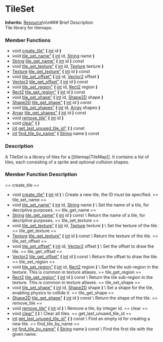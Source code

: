 #  TileSet  
**Inherits:** [Resource](class_resource)\\n\\n###  Brief Description  
Tile library for tilemaps.
###  Member Functions 
  * void [create_tile"](#create_tile) **(** [int](class_int) id  **)**
  * void [tile_set_name"](#tile_set_name) **(** [int](class_int) id, [String](class_string) name  **)**
  * [String](class_string) [tile_get_name"](#tile_get_name) **(** [int](class_int) id  **)** const
  * void [tile_set_texture"](#tile_set_texture) **(** [int](class_int) id, [Texture](class_texture) texture  **)**
  * [Texture](class_texture) [tile_get_texture"](#tile_get_texture) **(** [int](class_int) id  **)** const
  * void [tile_set_offset"](#tile_set_offset) **(** [int](class_int) id, [Vector2](class_vector2) offset  **)**
  * [Vector2](class_vector2) [tile_get_offset"](#tile_get_offset) **(** [int](class_int) id  **)** const
  * void [tile_set_region"](#tile_set_region) **(** [int](class_int) id, [Rect2](class_rect2) region  **)**
  * [Rect2](class_rect2) [tile_get_region"](#tile_get_region) **(** [int](class_int) id  **)** const
  * void [tile_set_shape"](#tile_set_shape) **(** [int](class_int) id, [Shape2D](class_shape2d) shape  **)**
  * [Shape2D](class_shape2d) [tile_get_shape"](#tile_get_shape) **(** [int](class_int) id  **)** const
  * void [tile_set_shapes"](#tile_set_shapes) **(** [int](class_int) id, [Array](class_array) shapes  **)**
  * [Array](class_array) [tile_get_shapes"](#tile_get_shapes) **(** [int](class_int) id  **)** const
  * void [remove_tile"](#remove_tile) **(** [int](class_int) id  **)**
  * void [clear"](#clear) **(** **)**
  * [int](class_int) [get_last_unused_tile_id"](#get_last_unused_tile_id) **(** **)** const
  * [int](class_int) [find_tile_by_name"](#find_tile_by_name) **(** [String](class_string) name  **)** const
###  Description  
A TileSet is a library of tiles for a [[tilemap|TileMap]]. It contains a list of tiles, each consisting of a sprite and optional collision shapes.
###  Member Function Description  
==  create_tile  ==
  * void [create_tile"](#create_tile) **(** [int](class_int) id  **)**
\\
Create a new tile, the ID must be specified.
==  tile_set_name  ==
  * void [tile_set_name"](#tile_set_name) **(** [int](class_int) id, [String](class_string) name  **)**
\\
Set the name of a tile, for decriptive purposes.
==  tile_get_name  ==
  * [String](class_string) [tile_get_name"](#tile_get_name) **(** [int](class_int) id  **)** const
\\
Return the name of a tile, for decriptive purposes.
==  tile_set_texture  ==
  * void [tile_set_texture"](#tile_set_texture) **(** [int](class_int) id, [Texture](class_texture) texture  **)**
\\
Set the texture of the tile.
==  tile_get_texture  ==
  * [Texture](class_texture) [tile_get_texture"](#tile_get_texture) **(** [int](class_int) id  **)** const
\\
Return the texture of the tile.
==  tile_set_offset  ==
  * void [tile_set_offset"](#tile_set_offset) **(** [int](class_int) id, [Vector2](class_vector2) offset  **)**
\\
Set the offset to draw the tile.
==  tile_get_offset  ==
  * [Vector2](class_vector2) [tile_get_offset"](#tile_get_offset) **(** [int](class_int) id  **)** const
\\
Return the offset to draw the tile.
==  tile_set_region  ==
  * void [tile_set_region"](#tile_set_region) **(** [int](class_int) id, [Rect2](class_rect2) region  **)**
\\
Set the tile sub-region in the texture. This is common in texture atlases.
==  tile_get_region  ==
  * [Rect2](class_rect2) [tile_get_region"](#tile_get_region) **(** [int](class_int) id  **)** const
\\
Return the tile sub-region in the texture. This is common in texture atlases.
==  tile_set_shape  ==
  * void [tile_set_shape"](#tile_set_shape) **(** [int](class_int) id, [Shape2D](class_shape2d) shape  **)**
\\
Set a shape for the tile, enabling physics to collide it.
==  tile_get_shape  ==
  * [Shape2D](class_shape2d) [tile_get_shape"](#tile_get_shape) **(** [int](class_int) id  **)** const
\\
Return the shape of the tile.
==  remove_tile  ==
  * void [remove_tile"](#remove_tile) **(** [int](class_int) id  **)**
\\
Remove a tile, by integer id.
==  clear  ==
  * void [clear"](#clear) **(** **)**
\\
Clear all tiles.
==  get_last_unused_tile_id  ==
  * [int](class_int) [get_last_unused_tile_id"](#get_last_unused_tile_id) **(** **)** const
\\
Find an empty id for creating a new tile.
==  find_tile_by_name  ==
  * [int](class_int) [find_tile_by_name"](#find_tile_by_name) **(** [String](class_string) name  **)** const
\\
Find the first tile with the given name.
